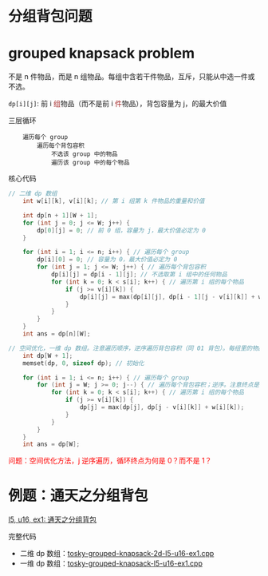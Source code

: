 # 分组背包问题
# grouped knapsack problem

不是 n 件物品，而是 n 组物品。每组中含若干件物品，互斥，只能从中选一件或不选。

`dp[i][j]`: 前 i <font color="brown">组</font>物品（而不是前 i <font color="brown">件</font>物品），背包容量为 j，的最大价值

三层循环
```
    遍历每个 group
        遍历每个背包容积
            不选该 group 中的物品
            遍历该 group 中的每个物品
```

核心代码

```cpp
// 二维 dp 数组
    int w[i][k], v[i][k]; // 第 i 组第 k 件物品的重量和价值

    int dp[n + 1][W + 1];
    for (int j = 0; j <= W; j++) {
        dp[0][j] = 0; // 前 0 组，容量为 j，最大价值必定为 0
    }

    for (int i = 1; i <= n; i++) { // 遍历每个 group
        dp[i][0] = 0; // 容量为 0，最大价值必定为 0
        for (int j = 1; j <= W; j++) { // 遍历每个背包容积
            dp[i][j] = dp[i - 1][j]; // 不选取第 i 组中的任何物品
            for (int k = 0; k < s[i]; k++) { // 遍历第 i 组的每个物品
                if (j >= v[i][k]) {
                    dp[i][j] = max(dp[i][j], dp[i - 1][j - v[i][k]] + w[i][k]);
                }
            }
        }
    }
    int ans = dp[n][W];

// 空间优化，一维 dp 数组。注意遍历顺序，逆序遍历背包容积（同 01 背包）。每组里的物品，遍历顺序无关。
    int dp[W + 1];
    memset(dp, 0, sizeof dp); // 初始化

    for (int i = 1; i <= n; i++) { // 遍历每个 group
        for (int j = W; j >= 0; j--) { // 遍历每个背包容积；逆序。注意终点是 0 而不是 1！
            for (int k = 0; k < s[i]; k++) { // 遍历第 i 组的每个物品
                if (j >= v[i][k]) {
                    dp[j] = max(dp[j], dp[j - v[i][k]] + w[i][k]);
                }
            }
        }
    }
    int ans = dp[W];
```

<font color="red">问题：空间优化方法，j 逆序遍历，循环终点为何是 0？而不是 1？</font>

# 例题：通天之分组背包

[l5, u16, ex1: 通天之分组背包](https://oj.youdao.com/course/37/285/1#/1/14237)

完整代码
* 二维 dp 数组：[tosky-grouped-knapsack-2d-l5-u16-ex1.cpp](code/tosky-grouped-knapsack-2d-l5-u16-ex1.cpp)
* 一维 dp 数组：[tosky-grouped-knapsack-l5-u16-ex1.cpp](code/tosky-grouped-knapsack-l5-u16-ex1.cpp)